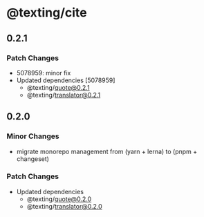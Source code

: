# @texting/cite

## 0.2.1

### Patch Changes

- 5078959: minor fix
- Updated dependencies [5078959]
  - @texting/quote@0.2.1
  - @texting/translator@0.2.1

## 0.2.0

### Minor Changes

- migrate monorepo management from (yarn + lerna) to (pnpm + changeset)

### Patch Changes

- Updated dependencies
  - @texting/quote@0.2.0
  - @texting/translator@0.2.0
